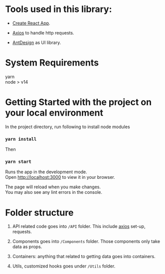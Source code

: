 # Tools used in this library:

- [Create React App](https://github.com/facebook/create-react-app).

- [Axios](https://axios-http.com/) to handle http requests.

- [AntDesign](https://ant.design/) as UI library.

# System Requirements

yarn \
node > v14

# Getting Started with the project on your local environment

In the project directory, run following to install node modules

### `yarn install`

Then

### `yarn start`

Runs the app in the development mode.\
Open [http://localhost:3000](http://localhost:3000) to view it in your browser.

The page will reload when you make changes.\
You may also see any lint errors in the console.

# Folder structure

1. API related code goes into `/API` folder. This include [axios](https://axios-http.com/docs/intro) set-up, requests.

2. Components goes into `/Components` folder. Those components only take data as props.

3. Containers: anything that related to getting data goes into containers.

4. Utils, customized hooks goes under `/Utils` folder.
